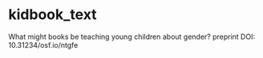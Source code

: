 # kidbook_text
What might books be teaching young children about gender?
preprint DOI: 10.31234/osf.io/ntgfe
